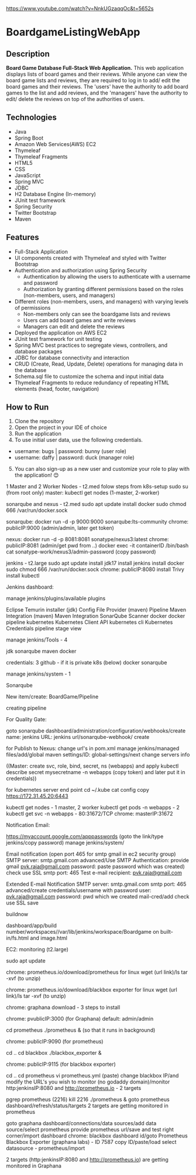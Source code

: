 https://www.youtube.com/watch?v=NnkUGzaqqOc&t=5652s

# BoardgameListingWebApp

## Description

**Board Game Database Full-Stack Web Application.**
This web application displays lists of board games and their reviews. While anyone can view the board game lists and reviews, they are required to log in to add/ edit the board games and their reviews. The 'users' have the authority to add board games to the list and add reviews, and the 'managers' have the authority to edit/ delete the reviews on top of the authorities of users.  

## Technologies

- Java
- Spring Boot
- Amazon Web Services(AWS) EC2
- Thymeleaf
- Thymeleaf Fragments
- HTML5
- CSS
- JavaScript
- Spring MVC
- JDBC
- H2 Database Engine (In-memory)
- JUnit test framework
- Spring Security
- Twitter Bootstrap
- Maven

## Features

- Full-Stack Application
- UI components created with Thymeleaf and styled with Twitter Bootstrap
- Authentication and authorization using Spring Security
  - Authentication by allowing the users to authenticate with a username and password
  - Authorization by granting different permissions based on the roles (non-members, users, and managers)
- Different roles (non-members, users, and managers) with varying levels of permissions
  - Non-members only can see the boardgame lists and reviews
  - Users can add board games and write reviews
  - Managers can edit and delete the reviews
- Deployed the application on AWS EC2
- JUnit test framework for unit testing
- Spring MVC best practices to segregate views, controllers, and database packages
- JDBC for database connectivity and interaction
- CRUD (Create, Read, Update, Delete) operations for managing data in the database
- Schema.sql file to customize the schema and input initial data
- Thymeleaf Fragments to reduce redundancy of repeating HTML elements (head, footer, navigation)

## How to Run

1. Clone the repository
2. Open the project in your IDE of choice
3. Run the application
4. To use initial user data, use the following credentials.
  - username: bugs    |     password: bunny (user role)
  - username: daffy   |     password: duck  (manager role)
5. You can also sign-up as a new user and customize your role to play with the application! 😊

1 Master and 2 Worker Nodes - t2.med
folow steps from k8s-setup
sudo su (from root only)
master: kubectl get nodes (1-master, 2-worker)

sonarqube and nexus - t2.med
sudo apt update
install docker
sudo chmod 666 /var/run/docker.sock

sonarqube:
docker run -d -p 9000:9000 sonarqube:lts-community
chrome: publicIP:9000 (admin/admin, later get token)

nexus:
docker run -d -p 8081:8081 sonatype/nexus3:latest
chrome: publicIP:8081 (admin/get pwd from ..)
docker exec -it containerID /bin/bash
cat sonatype-work/nexus3/admin-password (copy password)

jenkins - t2.large
sudo apt update
install jdk17
install jenkins
install docker
sudo chmod 666 /var/run/docker.sock
chrome: publicIP:8080
install Trivy
install kubectl

Jenkins dashboard:

manage jenkins/plugins/available plugins

Eclipse Temurin installer (jdk)
Config File Provider (maven)
Pipeline Maven Integration (maven)
Maven Integration
SonarQube Scanner
docker
docker pipeline
kubernetes
Kubernetes Client API
kubernetes cli
Kubernetes Credentials
pipeline stage view

manage jenkins/Tools - 4

jdk
sonarqube
maven
docker

credentials: 3
github - if it is private
k8s (below)
docker
sonarqube

manage jenkins/system - 1

Sonarqube


New item/create: BoardGame/Pipeline

creating pipeline

For Quality Gate:

goto sonarqube dashboard/administration/configuration/webhooks/create
name: jenkins
URL: jenkins url/sonarqube-webhook/
create

for Publish to Nexus:
change url's in pom.xml
manage jenkins/managed files/add/global maven settings/ID: global-settings/next
change servers info


((Master:
create svc, role, bind, secret, ns (webapps) and apply
kubectl describe secret mysecretname -n webapps (copy token) and later put it in credentials))

for kubernetes server end point
cd ~/.kube
cat config
copy  https://172.31.45.20:6443

kubectl get nodes - 1 master, 2 worker
kubectl get pods -n webapps - 2
kubectl get svc -n webapps - 80:31672/TCP
chrome: masterIP:31672

Notification Email:

https://myaccount.google.com/apppasswords (goto the link/type jenkins/copy password)
manage jenkins/system/

Email notification (open port 465 for smtp gmail in ec2 security group)
SMTP server: smtp.gmail.com
advanced/Use SMTP Authentication: provide gmail pvk.raja@gmail.com
password: paste password which was created)
check use SSL
smtp port: 465
Test e-mail recipient: pvk.raja@gmail.com

Extended E-mail Notification
SMTP server: smtp.gmail.com
smtp port: 465
advanced/create credentials/username with password
user: pvk.raja@gmail.com
password: pwd which we created
mail-cred/add
check use SSL
save

buildnow

dashboard/app/build number/workspaces//var/lib/jenkins/workspace/Boardgame on built-in/fs.html and image.html

EC2: monitoring (t2.large)

sudo apt update

chrome: prometheus.io/download/prometheus for linux
wget (url link)/ls
tar -xvf <tar file> (to unzip)

chrome: prometheus.io/download/blackbox exporter for linux
wget (url link)/ls
tar -xvf <tar file> (to unzip)

chrome: graphana download - 3 steps to install

chrome: pvublicIP:3000 (for Graphana)
default: admin/admin

cd prometheus
./prometheus & (so that it runs in background)

chrome: publicIP:9090 (for prometheus)

cd ..
cd blackbox
./blackbox_exporter &

chrome: publicIP:9115 (for blackbox exporter)

cd ..
cd prometheus
vi prometheus.yml (paste)
change blackbox IP/and modify the URL's you wish to monitor (no godaddy domain)/monitor http:jenkinsIP:8080 and http://prometheus.io - 2 targets

pgrep prometheus (2216)
kill 2216
./prometheus &
goto prometheus dashboard/refresh/status/targets
2 targets are getting monitored in prometheus

goto graphana dashboard/connections/data sources/add data source/select prometheus
provide prometheus url/save and test
right corner/import dashboard
chrome: blackbox dashboard id/goto Prometheus Blackbox Exporter (graphana labs) - ID 7587
copy ID/paste/load
select datasource - prometheus/import

2 targets (http:jenkinsIP:8080 and http://prometheus.io) are getting monitored in Graphana








